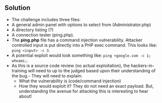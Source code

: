 ## Solution 
- The challenge includes three files: 
- A general admin panel with options to select from (Administrator.php)
- A directory listing (?) 
- A connection tester (ping.php).   
- The **ping.php** file has a command injection vulnerability. Attacker controlled input is put directly into a PHP exec command. This looks like: `ping <input> -c 3`. 
- A potential exploit would look something like: `ping <google.com -c 1; whoami;`. 
- As this is a source code review (no actual exploitation), the hackers-in-training will need to up to the judged based upon their understandnig of the bug.- They will need to explain: 
	- What the vulnerability is (code/command injection) 
	- How they would exploit it? They do not need an exact payload. But, understanding the avenue for attacking this is interesting to hear about!
